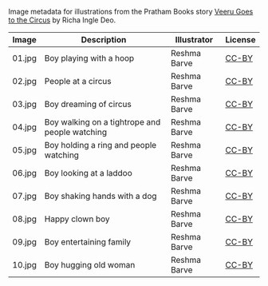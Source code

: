 Image metadata for illustrations from the Pratham Books story [Veeru Goes to the Circus](https://storyweaver.org.in/stories/163-veeru-goes-to-the-circus) by Richa Ingle Deo.

Image | Description | Illustrator | License
----- | ----------- | ----------- | -------
01.jpg | Boy playing with a hoop | Reshma Barve | [CC-BY](https://creativecommons.org/licenses/by/4.0/)
02.jpg | People at a circus | Reshma Barve | [CC-BY](https://creativecommons.org/licenses/by/4.0/)
03.jpg | Boy dreaming of circus | Reshma Barve | [CC-BY](https://creativecommons.org/licenses/by/4.0/)
04.jpg | Boy walking on a tightrope and people watching | Reshma Barve | [CC-BY](https://creativecommons.org/licenses/by/4.0/)
05.jpg | Boy holding a ring and people watching | Reshma Barve | [CC-BY](https://creativecommons.org/licenses/by/4.0/)
06.jpg | Boy looking at a laddoo | Reshma Barve | [CC-BY](https://creativecommons.org/licenses/by/4.0/)
07.jpg | Boy shaking hands with a dog  | Reshma Barve | [CC-BY](https://creativecommons.org/licenses/by/4.0/)
08.jpg | Happy clown boy | Reshma Barve | [CC-BY](https://creativecommons.org/licenses/by/4.0/)
09.jpg | Boy entertaining family | Reshma Barve | [CC-BY](https://creativecommons.org/licenses/by/4.0/)
10.jpg | Boy hugging old woman | Reshma Barve | [CC-BY](https://creativecommons.org/licenses/by/4.0/)